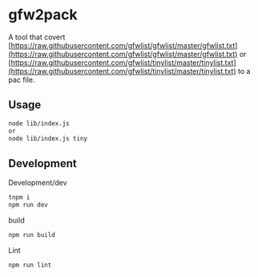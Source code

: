 # gfw2pack

A tool that covert [https://raw.githubusercontent.com/gfwlist/gfwlist/master/gfwlist.txt](https://raw.githubusercontent.com/gfwlist/gfwlist/master/gfwlist.txt) or [https://raw.githubusercontent.com/gfwlist/tinylist/master/tinylist.txt](https://raw.githubusercontent.com/gfwlist/tinylist/master/tinylist.txt) to a pac file.

## Usage

```bash
node lib/index.js
or
node lib/index.js tiny
```

## Development

Development/dev
```bash
tnpm i
npm run dev
```

build
```bash
npm run build
```

Lint
```bash
npm run lint
```
